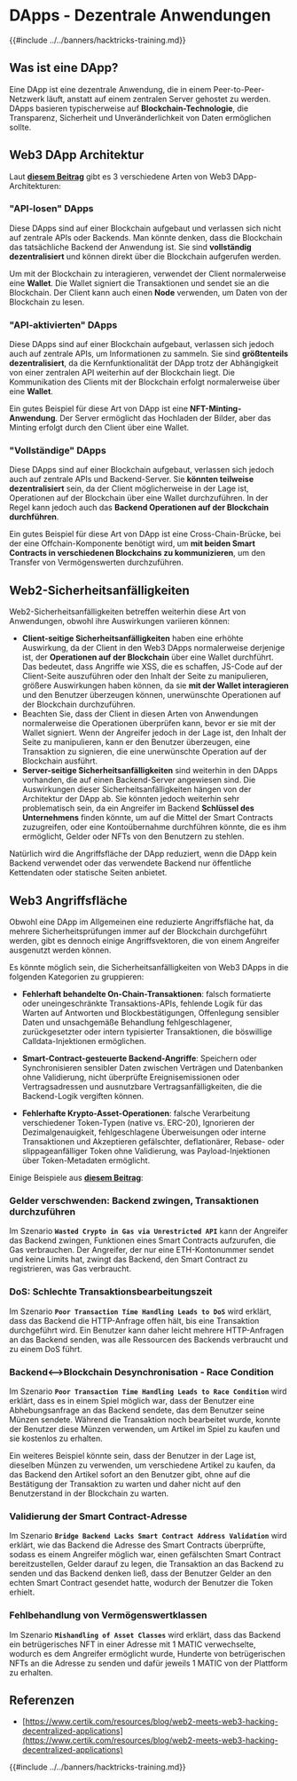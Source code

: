 # DApps - Dezentrale Anwendungen

{{#include ../../banners/hacktricks-training.md}}

## Was ist eine DApp?

Eine DApp ist eine dezentrale Anwendung, die in einem Peer-to-Peer-Netzwerk läuft, anstatt auf einem zentralen Server gehostet zu werden. DApps basieren typischerweise auf **Blockchain-Technologie**, die Transparenz, Sicherheit und Unveränderlichkeit von Daten ermöglichen sollte.

## Web3 DApp Architektur

Laut [**diesem Beitrag**](https://www.certik.com/resources/blog/web2-meets-web3-hacking-decentralized-applications) gibt es 3 verschiedene Arten von Web3 DApp-Architekturen:

### "API-losen" DApps

Diese DApps sind auf einer Blockchain aufgebaut und verlassen sich nicht auf zentrale APIs oder Backends. Man könnte denken, dass die Blockchain das tatsächliche Backend der Anwendung ist. Sie sind **vollständig dezentralisiert** und können direkt über die Blockchain aufgerufen werden.

Um mit der Blockchain zu interagieren, verwendet der Client normalerweise eine **Wallet**. Die Wallet signiert die Transaktionen und sendet sie an die Blockchain. Der Client kann auch einen **Node** verwenden, um Daten von der Blockchain zu lesen.

### "API-aktivierten" DApps

Diese DApps sind auf einer Blockchain aufgebaut, verlassen sich jedoch auch auf zentrale APIs, um Informationen zu sammeln. Sie sind **größtenteils dezentralisiert**, da die Kernfunktionalität der DApp trotz der Abhängigkeit von einer zentralen API weiterhin auf der Blockchain liegt. Die Kommunikation des Clients mit der Blockchain erfolgt normalerweise über eine **Wallet**.

Ein gutes Beispiel für diese Art von DApp ist eine **NFT-Minting-Anwendung**. Der Server ermöglicht das Hochladen der Bilder, aber das Minting erfolgt durch den Client über eine Wallet.

### "Vollständige" DApps

Diese DApps sind auf einer Blockchain aufgebaut, verlassen sich jedoch auch auf zentrale APIs und Backend-Server. Sie **könnten teilweise dezentralisiert** sein, da der Client möglicherweise in der Lage ist, Operationen auf der Blockchain über eine Wallet durchzuführen. In der Regel kann jedoch auch das **Backend Operationen auf der Blockchain durchführen**.

Ein gutes Beispiel für diese Art von DApp ist eine Cross-Chain-Brücke, bei der eine Offchain-Komponente benötigt wird, um **mit beiden Smart Contracts in verschiedenen Blockchains zu kommunizieren**, um den Transfer von Vermögenswerten durchzuführen.

## Web2-Sicherheitsanfälligkeiten

Web2-Sicherheitsanfälligkeiten betreffen weiterhin diese Art von Anwendungen, obwohl ihre Auswirkungen variieren können:

- **Client-seitige Sicherheitsanfälligkeiten** haben eine erhöhte Auswirkung, da der Client in den Web3 DApps normalerweise derjenige ist, der **Operationen auf der Blockchain** über eine Wallet durchführt. Das bedeutet, dass Angriffe wie XSS, die es schaffen, JS-Code auf der Client-Seite auszuführen oder den Inhalt der Seite zu manipulieren, größere Auswirkungen haben können, da sie **mit der Wallet interagieren** und den Benutzer überzeugen können, unerwünschte Operationen auf der Blockchain durchzuführen.
- Beachten Sie, dass der Client in diesen Arten von Anwendungen normalerweise die Operationen überprüfen kann, bevor er sie mit der Wallet signiert. Wenn der Angreifer jedoch in der Lage ist, den Inhalt der Seite zu manipulieren, kann er den Benutzer überzeugen, eine Transaktion zu signieren, die eine unerwünschte Operation auf der Blockchain ausführt.
- **Server-seitige Sicherheitsanfälligkeiten** sind weiterhin in den DApps vorhanden, die auf einen Backend-Server angewiesen sind. Die Auswirkungen dieser Sicherheitsanfälligkeiten hängen von der Architektur der DApp ab. Sie könnten jedoch weiterhin sehr problematisch sein, da ein Angreifer im Backend **Schlüssel des Unternehmens** finden könnte, um auf die Mittel der Smart Contracts zuzugreifen, oder eine Kontoübernahme durchführen könnte, die es ihm ermöglicht, Gelder oder NFTs von den Benutzern zu stehlen.

Natürlich wird die Angriffsfläche der DApp reduziert, wenn die DApp kein Backend verwendet oder das verwendete Backend nur öffentliche Kettendaten oder statische Seiten anbietet.

## Web3 Angriffsfläche

Obwohl eine DApp im Allgemeinen eine reduzierte Angriffsfläche hat, da mehrere Sicherheitsprüfungen immer auf der Blockchain durchgeführt werden, gibt es dennoch einige Angriffsvektoren, die von einem Angreifer ausgenutzt werden können.

Es könnte möglich sein, die Sicherheitsanfälligkeiten von Web3 DApps in die folgenden Kategorien zu gruppieren:

- **Fehlerhaft behandelte On-Chain-Transaktionen**: falsch formatierte oder uneingeschränkte Transaktions-APIs, fehlende Logik für das Warten auf Antworten und Blockbestätigungen, Offenlegung sensibler Daten und unsachgemäße Behandlung fehlgeschlagener, zurückgesetzter oder intern typisierter Transaktionen, die böswillige Calldata-Injektionen ermöglichen.

- **Smart-Contract-gesteuerte Backend-Angriffe**: Speichern oder Synchronisieren sensibler Daten zwischen Verträgen und Datenbanken ohne Validierung, nicht überprüfte Ereignisemissionen oder Vertragsadressen und ausnutzbare Vertragsanfälligkeiten, die die Backend-Logik vergiften können.

- **Fehlerhafte Krypto-Asset-Operationen**: falsche Verarbeitung verschiedener Token-Typen (native vs. ERC-20), Ignorieren der Dezimalgenauigkeit, fehlgeschlagene Überweisungen oder interne Transaktionen und Akzeptieren gefälschter, deflationärer, Rebase- oder slippageanfälliger Token ohne Validierung, was Payload-Injektionen über Token-Metadaten ermöglicht.

Einige Beispiele aus [**diesem Beitrag**](https://www.certik.com/resources/blog/web2-meets-web3-hacking-decentralized-applications):

### Gelder verschwenden: Backend zwingen, Transaktionen durchzuführen

Im Szenario **`Wasted Crypto in Gas via Unrestricted API`** kann der Angreifer das Backend zwingen, Funktionen eines Smart Contracts aufzurufen, die Gas verbrauchen. Der Angreifer, der nur eine ETH-Kontonummer sendet und keine Limits hat, zwingt das Backend, den Smart Contract zu registrieren, was Gas verbraucht.

### DoS: Schlechte Transaktionsbearbeitungszeit

Im Szenario **`Poor Transaction Time Handling Leads to DoS`** wird erklärt, dass das Backend die HTTP-Anfrage offen hält, bis eine Transaktion durchgeführt wird. Ein Benutzer kann daher leicht mehrere HTTP-Anfragen an das Backend senden, was alle Ressourcen des Backends verbraucht und zu einem DoS führt.

### Backend<-->Blockchain Desynchronisation - Race Condition

Im Szenario **`Poor Transaction Time Handling Leads to Race Condition`** wird erklärt, dass es in einem Spiel möglich war, dass der Benutzer eine Abhebungsanfrage an das Backend sendete, das dem Benutzer seine Münzen sendete. Während die Transaktion noch bearbeitet wurde, konnte der Benutzer diese Münzen verwenden, um Artikel im Spiel zu kaufen und sie kostenlos zu erhalten.

Ein weiteres Beispiel könnte sein, dass der Benutzer in der Lage ist, dieselben Münzen zu verwenden, um verschiedene Artikel zu kaufen, da das Backend den Artikel sofort an den Benutzer gibt, ohne auf die Bestätigung der Transaktion zu warten und daher nicht auf den Benutzerstand in der Blockchain zu warten.

### Validierung der Smart Contract-Adresse

Im Szenario **`Bridge Backend Lacks Smart Contract Address Validation`** wird erklärt, wie das Backend die Adresse des Smart Contracts überprüfte, sodass es einem Angreifer möglich war, einen gefälschten Smart Contract bereitzustellen, Gelder darauf zu legen, die Transaktion an das Backend zu senden und das Backend denken ließ, dass der Benutzer Gelder an den echten Smart Contract gesendet hatte, wodurch der Benutzer die Token erhielt.

### Fehlbehandlung von Vermögenswertklassen

Im Szenario **`Mishandling of Asset Classes`** wird erklärt, dass das Backend ein betrügerisches NFT in einer Adresse mit 1 MATIC verwechselte, wodurch es dem Angreifer ermöglicht wurde, Hunderte von betrügerischen NFTs an die Adresse zu senden und dafür jeweils 1 MATIC von der Plattform zu erhalten.

## Referenzen
- [https://www.certik.com/resources/blog/web2-meets-web3-hacking-decentralized-applications](https://www.certik.com/resources/blog/web2-meets-web3-hacking-decentralized-applications)

{{#include ../../banners/hacktricks-training.md}}
